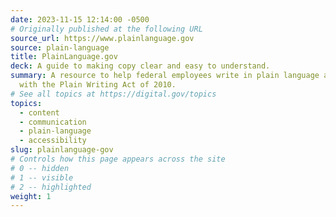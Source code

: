 ```yaml
---
date: 2023-11-15 12:14:00 -0500
# Originally published at the following URL
source_url: https://www.plainlanguage.gov
source: plain-language
title: PlainLanguage.gov
deck: A guide to making copy clear and easy to understand.
summary: A resource to help federal employees write in plain language and comply
  with the Plain Writing Act of 2010.
# See all topics at https://digital.gov/topics
topics:
  - content
  - communication
  - plain-language
  - accessibility
slug: plainlanguage-gov
# Controls how this page appears across the site
# 0 -- hidden
# 1 -- visible
# 2 -- highlighted
weight: 1
---
```

